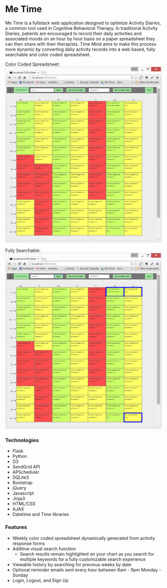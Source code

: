 # Me Time

Me Time is a fullstack web application designed to optimize Activity Diaries, a common tool used in Cognitive Behavioral Therapy. In traditional Activity Diaries, patients are encouraged to record their daily activities and associated moods on an hour by hour basis on a paper spreadsheet they can then share with their therapists. Time Mind aims to make this process more dynamic by converting daily activity records into a web based, fully searchable and color coded spreadsheet.

Color Coded Spreadsheet:
![alt text](https://github.com/emilybee3/timetracker_project/blob/master/main_chart_screenshot.PNG)

Fully Searchable:
![alt text](https://github.com/emilybee3/timetracker_project/blob/master/main_chart_search.PNG)


### Technologies
* Flask
* Python
* D3
* SendGrid API
* APScheduler
* SQLite3
* Bootstrap
* jQuery
* Javascript
* Jinja3
* HTML/CSS
* AJAX
* Datetime and Time libraries

### Features
* Weekly color coded spreadsheet dynamically generated from activity response forms
* Additive visual search function
    * Search results remain highlighted on your chart as you search for multiple keywords for a fully customizable search experience
* Viewable history by searching for previous weeks by date 
* Optional reminder emails sent every hour between 8am - 9pm Monday - Sunday
* Login, Logout, and Sign Up 

